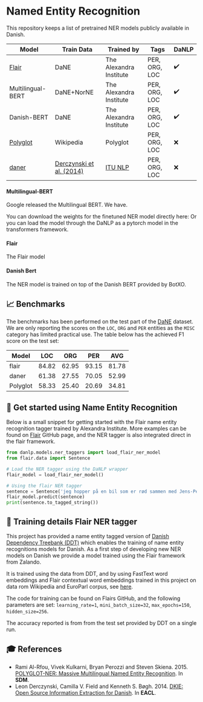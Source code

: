Named Entity Recognition
===============
This repository keeps a list of pretrained NER models publicly available in Danish.

| Model | Train Data | Trained by | Tags | DaNLP |
|-------|-------|------------|------|-------|
| [Flair](<https://github.com/zalandoresearch/flair>) | DaNE | The Alexandra Institute | PER, ORG, LOC | ✔️ |
| Multilingual-BERT | DaNE+NorNE | The Alexandra Institute | PER, ORG, LOC | ✔️ |
| Danish-BERT | DaNE | The Alexandra Institute | PER, ORG, LOC | ✔️ |
| [Polyglot](https://polyglot.readthedocs.io/en/latest/POS.html/#) | Wikipedia | Polyglot | PER, ORG, LOC | ❌ | 
| [daner](https://github.com/ITUnlp/daner) | [Derczynski et al. (2014)](https://www.aclweb.org/anthology/E14-2016) | [ITU NLP](https://nlp.itu.dk/) | PER, ORG, LOC | ❌ |

#### Multilingual-BERT
Google released the Multilingual BERT. We have.

You can download the weights for the finetuned NER model directly here:
Or you can load the model through the DaNLP as a pytorch model in the transformers framework.

#### Flair
The Flair model 

#### Danish Bert
The NER model is trained on top of the Danish BERT provided by BotXO.

## 📈 Benchmarks

The benchmarks has been performed on the test part of the
[DaNE](https://github.com/alexandrainst/danlp/blob/add-ner/docs/datasets.md#danish-dependency-treebank) dataset.
We are only reporting the scores on the `LOC`, `ORG` and `PER` entities as the `MISC` category has limited 
practical use.
The table below has the achieved F1 score on the test set:


| Model | LOC | ORG | PER | AVG |
|-------|-----|-----|-----|-----|
| flair | 84.82 | 62.95 | 93.15 | 81.78 |
| daner | 61.38 | 27.55 | 70.05 | 52.99 |
| Polyglot | 58.33 | 25.40 | 20.69 | 34.81 |



## :hatching_chick: Get started using Name Entity Recognition 

Below is a small snippet for getting started with the Flair name entity recognition tagger trained by Alexandra Institute. More examples can be found on [Flair](<https://github.com/zalandoresearch/flair>) GitHub page, and the NER tagger is also integrated direct in the flair framework.

```python
from danlp.models.ner_taggers import load_flair_ner_model
from flair.data import Sentence

# Load the NER tagger using the DaNLP wrapper
flair_model = load_flair_ner_model()

# Using the flair NER tagger
sentence = Sentence('jeg hopper på en bil som er rød sammen med Jens-Peter E. Hansen') 
flair_model.predict(sentence) 
print(sentence.to_tagged_string())
```



## :wrench: Training details Flair NER tagger

This project has provided a name entity tagged version of [Danish Dependency Treebank (DDT)](https://github.com/UniversalDependencies/UD_Danish-DDT/tree/master) which enables the training of name entity recognitions models for Danish. As a first step of developing new NER models on Danish we provide a model trained using the Flair framework from Zalando.

It is trained using the data from DDT, and by using FastText word embeddings and Flair contextual word embeddings trained in this project on data rom Wikipedia and EuroParl corpus, see [here](<https://github.com/alexandrainst/danlp/blob/master/docs/models/embeddings.md>).

The code for training can be found on Flairs GitHub, and the following parameters are set:
`learning_rate=1`, `mini_batch_size=32`, `max_epochs=150`, `hidden_size=256`.

The accuracy reported is from from the test set provided by DDT on a single run.



## 🎓 References

- Rami Al-Rfou, Vivek Kulkarni, Bryan Perozzi and Steven Skiena. 2015. [POLYGLOT-NER: Massive Multilingual Named Entity Recognition](https://arxiv.org/abs/1410.3791). In **SDM**.
- Leon Derczynski, Camilla V. Field and Kenneth S. Bøgh. 2014. [DKIE: Open Source Information Extraction for Danish](https://www.aclweb.org/anthology/E14-2016). In **EACL**.